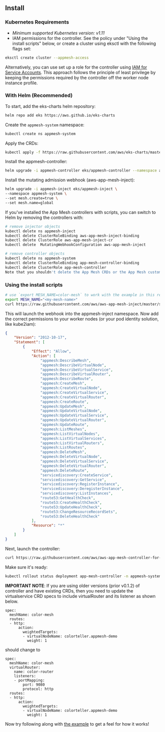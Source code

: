 ## Install

### Kubernetes Requirements

* *Minimum supported Kubernetes version: v1.11*
* IAM permissions for the controller.  See the policy under "Using the install scripts" below, or create a cluster using eksctl with the following flags set:

```bash
eksctl create cluster --appmesh-access
```

Alternatively, you can use set up a role for the controller using [IAM for Service Accounts](https://docs.aws.amazon.com/eks/latest/userguide/iam-roles-for-service-accounts.html).  This approach follows the principle of least privilege by keeping the permissions required by the controller off the worker node instance profile.

### With Helm (Recommended)

To start, add the eks-charts helm repository:

```bash
helm repo add eks https://aws.github.io/eks-charts
```

Create the `appmesh-system` namespace:

```bash
kubectl create ns appmesh-system
```

Apply the CRDs:

```bash
kubectl apply -f https://raw.githubusercontent.com/aws/eks-charts/master/stable/appmesh-controller/crds/crds.yaml
```

Install the appmesh-controller:

```bash
helm upgrade -i appmesh-controller eks/appmesh-controller --namespace appmesh-system
```

Install the mutating admission webhook (aws-app-mesh-inject):

```bash
helm upgrade -i appmesh-inject eks/appmesh-inject \
--namespace appmesh-system \
--set mesh.create=true \
--set mesh.name=global
```

If you've installed the App Mesh controllers with scripts, you can switch to Helm by removing the controllers with:

```bash
# remove injector objects
kubectl delete ns appmesh-inject
kubectl delete ClusterRoleBinding aws-app-mesh-inject-binding
kubectl delete ClusterRole aws-app-mesh-inject-cr
kubectl delete  MutatingWebhookConfiguration aws-app-mesh-inject

# remove controller objects
kubectl delete ns appmesh-system
kubectl delete ClusterRoleBinding app-mesh-controller-binding
kubectl delete ClusterRole app-mesh-controller
Note that you shouldn't delete the App Mesh CRDs or the App Mesh custom resources (virtual nodes or services) in your cluster. Once you've removed the App Mesh controller and injector objects, you can proceed with the Helm installation as described above.
```

### Using the install scripts

```bash
# use `export MESH_NAME=color-mesh` to work with the example in this repository.
export MESH_NAME="<my-mesh-name>"
curl https://raw.githubusercontent.com/aws/aws-app-mesh-inject/master/scripts/install.sh | bash
```

This will launch the webhook into the appmesh-inject namespace. Now add the correct permissions to your worker nodes (or your pod identity solution, like kube2iam):

```json
{
    "Version": "2012-10-17",
    "Statement": [
        {
            "Effect": "Allow",
            "Action": [
                "appmesh:DescribeMesh",
                "appmesh:DescribeVirtualNode",
                "appmesh:DescribeVirtualService",
                "appmesh:DescribeVirtualRouter",
                "appmesh:DescribeRoute",
                "appmesh:CreateMesh",
                "appmesh:CreateVirtualNode",
                "appmesh:CreateVirtualService",
                "appmesh:CreateVirtualRouter",
                "appmesh:CreateRoute",
                "appmesh:UpdateMesh",
                "appmesh:UpdateVirtualNode",
                "appmesh:UpdateVirtualService",
                "appmesh:UpdateVirtualRouter",
                "appmesh:UpdateRoute",
                "appmesh:ListMeshes",
                "appmesh:ListVirtualNodes",
                "appmesh:ListVirtualServices",
                "appmesh:ListVirtualRouters",
                "appmesh:ListRoutes",
                "appmesh:DeleteMesh",
                "appmesh:DeleteVirtualNode",
                "appmesh:DeleteVirtualService",
                "appmesh:DeleteVirtualRouter",
                "appmesh:DeleteRoute",
                "servicediscovery:CreateService",
                "servicediscovery:GetService",
                "servicediscovery:RegisterInstance",
                "servicediscovery:DeregisterInstance",
                "servicediscovery:ListInstances",
                "route53:GetHealthCheck",
                "route53:CreateHealthCheck",
                "route53:UpdateHealthCheck",
                "route53:ChangeResourceRecordSets",
                "route53:DeleteHealthCheck"
            ],
            "Resource": "*"
        }
    ]
}
```

Next, launch the controller:

```bash
curl https://raw.githubusercontent.com/aws/aws-app-mesh-controller-for-k8s/v0.1.2/deploy/all.yaml | kubectl apply -f -
```

Make sure it's ready:

```bash
kubectl rollout status deployment app-mesh-controller -n appmesh-system
```

__IMPORTANT NOTE__: If you are using older versions (prior v0.1.2) of controller and have existing CRDs, then you need to update the virtualservice CRD specs to include virtualRouter and its listener as shown below.
```
spec:
  meshName: color-mesh
  routes:
  - http:
      action:
        weightedTargets:
        - virtualNodeName: colorteller.appmesh-demo
          weight: 1
```
should change to
```
spec:
  meshName: color-mesh
  virtualRouter:
    name: color-router
    listeners:
    - portMapping:
        port: 9080
        protocol: http
  routes:
  - http:
      action:
        weightedTargets:
        - virtualNodeName: colorteller.appmesh-demo
          weight: 1
```

Now try following along with [the example](example.md) to get a feel for how it works!
